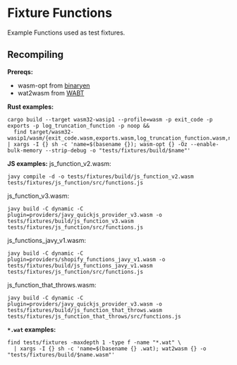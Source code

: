 # Fixture Functions

Example Functions used as test fixtures.

## Recompiling

**Prereqs:**
- wasm-opt from [binaryen](https://github.com/WebAssembly/binaryen)
- wat2wasm from [WABT](https://github.com/WebAssembly/wabt)


**Rust examples:**
```
cargo build --target wasm32-wasip1 --profile=wasm -p exit_code -p exports -p log_truncation_function -p noop &&
  find target/wasm32-wasip1/wasm/{exit_code.wasm,exports.wasm,log_truncation_function.wasm,noop.wasm} | xargs -I {} sh -c 'name=$(basename {}); wasm-opt {} -Oz --enable-bulk-memory --strip-debug -o "tests/fixtures/build/$name"'
```

**JS examples:**
js_function_v2.wasm:
```
javy compile -d -o tests/fixtures/build/js_function_v2.wasm tests/fixtures/js_function/src/functions.js
```

js_function_v3.wasm:
```
javy build -C dynamic -C plugin=providers/javy_quickjs_provider_v3.wasm -o tests/fixtures/build/js_function_v3.wasm tests/fixtures/js_function/src/functions.js
```

js_functions_javy_v1.wasm:
```
javy build -C dynamic -C plugin=providers/shopify_functions_javy_v1.wasm -o tests/fixtures/build/js_functions_javy_v1.wasm tests/fixtures/js_function/src/functions.js
```

js_function_that_throws.wasm:
```
javy build -C dynamic -C plugin=providers/javy_quickjs_provider_v3.wasm -o tests/fixtures/build/js_function_that_throws.wasm tests/fixtures/js_function_that_throws/src/functions.js
```

**`*.wat` examples:**
```
find tests/fixtures -maxdepth 1 -type f -name "*.wat" \
  | xargs -I {} sh -c 'name=$(basename {} .wat); wat2wasm {} -o "tests/fixtures/build/$name.wasm"'
```
